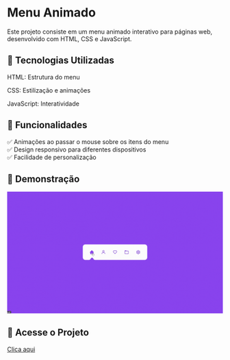 # Menu Animado

Este projeto consiste em um menu animado interativo para páginas web, desenvolvido com HTML, CSS e JavaScript.

## 🚀 Tecnologias Utilizadas

HTML: Estrutura do menu

CSS: Estilização e animações

JavaScript: Interatividade

## 📌 Funcionalidades

<div>✅ Animações ao passar o mouse sobre os itens do menu </div>
<div>✅ Design responsivo para diferentes dispositivos</div>
<div>✅ Facilidade de personalização</div>

## 📸 Demonstração

![Demonstração da Aplicação](img/menu.gif)

## 🔗 Acesse o Projeto

[Clica aqui](https://menu-animado-one.vercel.app/)
